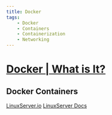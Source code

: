 ```yaml
---
title: Docker
tags:
    - Docker
    - Containers
    - Containerization
    - Networking
---
```

# [Docker | What is It?](https://www.docker.com/get-started/)
## Docker Containers
[LinuxServer.io](https://www.LinuxServer.io) [LinuxServer Docs](https://docs.linuxserver.io/)